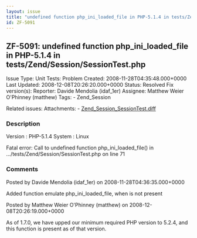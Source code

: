 ```yaml
---
layout: issue
title: "undefined function php_ini_loaded_file in PHP-5.1.4 in tests/Zend/Session/SessionTest.php"
id: ZF-5091
---
```


ZF-5091: undefined function php\_ini\_loaded\_file in PHP-5.1.4 in tests/Zend/Session/SessionTest.php
-----------------------------------------------------------------------------------------------------

 Issue Type: Unit Tests: Problem Created: 2008-11-28T04:35:48.000+0000 Last Updated: 2008-12-08T20:26:20.000+0000 Status: Resolved Fix version(s): 
 Reporter:  Davide Mendolia (idaf\_1er)  Assignee:  Matthew Weier O'Phinney (matthew)  Tags: - Zend\_Session
 
 Related issues: 
 Attachments: - [Zend\_Session\_SessionTest.diff](/issues/secure/attachment/11664/Zend_Session_SessionTest.diff)
 
### Description

Version : PHP-5.1.4 System : Linux

Fatal error: Call to undefined function php\_ini\_loaded\_file() in .../tests/Zend/Session/SessionTest.php on line 71

 

 

### Comments

Posted by Davide Mendolia (idaf\_1er) on 2008-11-28T04:36:35.000+0000

Added function emulate php\_ini\_loaded\_file, when is not present

 

 

Posted by Matthew Weier O'Phinney (matthew) on 2008-12-08T20:26:19.000+0000

As of 1.7.0, we have upped our minimum required PHP version to 5.2.4, and this function is present as of that version.

 

 